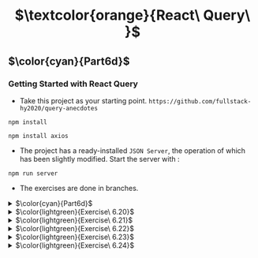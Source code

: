 <h1 align="center"> $\textcolor{orange}{React\ Query\ }$
</h1>

## $\color{cyan}{Part6d}$

### Getting Started with React Query

- Take this project as your starting point. `https://github.com/fullstack-hy2020/query-anecdotes`

```
npm install
```

```
npm install axios
```

- The project has a ready-installed `JSON Server`, the operation of which has been slightly modified. Start the server with :

```
npm run server
```

- The exercises are done in branches.

<details>
<summary>
$\color{cyan}{Part6d}$

</summary>

```
npm install react-query
```

- Modify `index.js` to pass the library functions to the entire application

- Getting data from the backend
  In this exercise we will use `json-server`.

- Create dummy data in `db.json` placed in the 'root' of the project.
- Install json-server for the project ...

```
npm install json-server --save-dev
```

- Add scripts line in `package.json`

```
"server": "json-server -p3001 --watch db.

```

- Launch json-server

```
 npm run server
```

    'preview `http://localhost:3001/notes`

</details>

<details>
<summary>
 $\color{lightgreen}{Exercise\ 6.20}$

 </summary>

- Implement fetching all anecdotes from the server using React Query.

- Implement displaying error message when server is has problem.

</details>

<details>
<summary>
 $\color{lightgreen}{Exercise\ 6.21}$

 </summary>

- Implement adding of new anecdotes to server using React Query.

</details>

<details>
<summary>
 $\color{lightgreen}{Exercise\ 6.22}$

 </summary>

- Implement voting for anecdotes to server using React Query. Should render the increse votes.

</details>
<details>
<summary>
 $\color{lightgreen}{Exercise\ 6.23}$

 </summary>

- Implement the application's notification state management using the useReducer hook and context.

- The notification is displayed for five seconds.

</details>

<details>
<summary>
 $\color{lightgreen}{Exercise\ 6.24}$

 </summary>

- Implement error handling for the insertion including failed POST request for adding least 5 characters long.
<details>

![Screenshot 2023-03-07 at 8 28 55 am](https://user-images.githubusercontent.com/67087939/223235582-79f9167b-dc70-479e-a6bf-aadac3a9ca9f.png)
